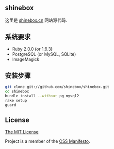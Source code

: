 ## shinebox

这里是 [shinebox.cn](http://shinebox.cn) 网站源代码.

## 系统要求

* Ruby 2.0.0 (or 1.9.3)
* PostgreSQL (or MySQL, SQLite)
* ImageMagick

## 安装步骤

```bash
git clone git://github.com/shinebox/shinebox.git
cd shinebox
bundle install --without pg mysql2
rake setup
guard
```
## License

[The MIT License](https://github.com/shinebox/shinebox/blob/master/LICENSE)

Project is a member of the [OSS Manifesto](http://ossmanifesto.org).

